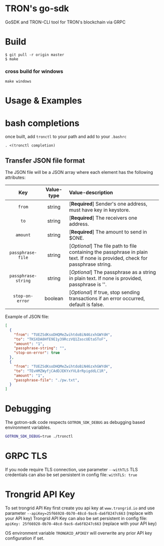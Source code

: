 # TRON's go-sdk

GoSDK and TRON-CLI tool for TRON's blockchain via GRPC

# Build


```
$ git pull -r origin master
$ make
```

### cross build for windows
```
make windows
```

# Usage & Examples

# bash completions

once built, add `tronctl` to your path and add to your `.bashrc`

```
. <(tronctl completion)
```

## Transfer JSON file format
The JSON file will be a JSON array where each element has the following attributes:

| Key                 | Value-type | Value-description|
| :------------------:|:----------:| :----------------|
| `from`              | string     | [**Required**] Sender's one address, must have key in keystore. |
| `to`                | string     | [**Required**] The receivers one address. |
| `amount`            | string     | [**Required**] The amount to send in $ONE. |
| `passphrase-file`   | string     | [*Optional*] The file path to file containing the passphrase in plain text. If none is provided, check for passphrase string. |
| `passphrase-string` | string     | [*Optional*] The passphrase as a string in plain text. If none is provided, passphrase is ''. |
| `stop-on-error`     | boolean    | [*Optional*] If true, stop sending transactions if an error occurred, default is false. |

Example of JSON file:

```json
[
  {
    "from": "TUEZSdKsoDHQMeZwihtdoBiN46zxhGWYdH",
    "to": "TKSXDA8HfE9E1y39RczVQ1ZascUEtaSToF",
    "amount": "1",
    "passphrase-string": "",
    "stop-on-error": true
  },
  {
    "from": "TUEZSdKsoDHQMeZwihtdoBiN46zxhGWYdH",
    "to": "TEvHMZWyfjCAdDJEKYxYVL8rRpigddLC1R",
    "amount": "1",
    "passphrase-file": "./pw.txt",
  }
]
```


# Debugging

The gotron-sdk code respects `GOTRON_SDK_DEBUG` as debugging
based environment variables.

```bash
GOTRON_SDK_DEBUG=true ./tronctl
```


# GRPC TLS

If you node require TLS connection, use parameter `--withTLS`
TLS credentials can also be set persistent in config file: `withTLS: true`

# Trongrid API Key

To set trongrid API Key first create you api key at `www.trongrid.io` and use parameter
 `--apiKey=25f66928-0b70-48cd-9ac6-da6f8247c663` (replace with your API key)
Trongrid API Key can also be set persistent in config file: `apiKey: 25f66928-0b70-48cd-9ac6-da6f8247c663` (replace with your API key)

OS environment variable `TRONGRID_APIKEY` will overwrite any prior API key configuration if set.
